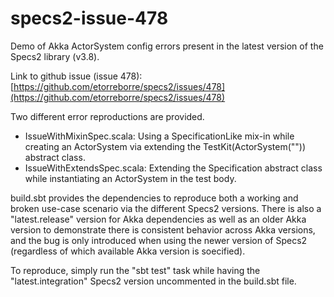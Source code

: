 # specs2-issue-478
Demo of Akka ActorSystem config errors present in the latest version of the Specs2 library (v3.8).

Link to github issue (issue 478): [https://github.com/etorreborre/specs2/issues/478](https://github.com/etorreborre/specs2/issues/478)

Two different error reproductions are provided.
- IssueWithMixinSpec.scala: Using a SpecificationLike mix-in while creating an ActorSystem via extending the TestKit(ActorSystem("")) abstract class.
- IssueWithExtendsSpec.scala: Extending the Specification abstract class while instantiating an ActorSystem in the test body.

build.sbt provides the dependencies to reproduce both a working and broken
 use-case scenario via the different Specs2 versions. There is also a
 "latest.release" version for Akka dependencies as well as an older Akka
 version to demonstrate there is consistent behavior across Akka versions,
 and the bug is only introduced when using the newer version of Specs2
 (regardless of which available Akka version is soecified).

To reproduce, simply run the "sbt test" task while having the "latest.integration" Specs2 version uncommented in the build.sbt file.
